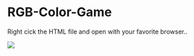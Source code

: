 # RGB-Color-Game

Right cick the HTML file and open with your favorite browser..


<img src= 'https://i.imgur.com/lEDWZfH.png'>
